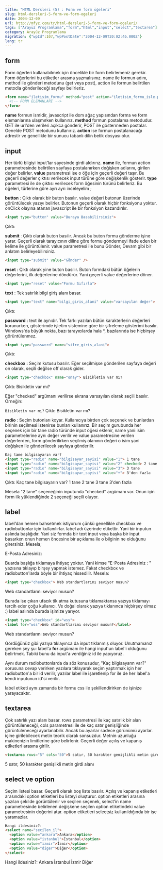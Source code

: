 ```yaml
---
title: "HTML Dersleri (5) : Form ve form öğeleri"
slug: html-dersleri-5-form-ve-form-ogeleri
date: 2004-12-09
url: http://mfyz.com/tr/html-dersleri-5-form-ve-form-ogeleri/
tags: ["Arayüz Programlama","form","html","input","select","textarea"]
category: Arayüz Programlama
migration: {"wpId":107,"wpPostDate":"2004-12-09T20:02:46.000Z"}
lang: tr
---
```


## form

Form öğerleri kullanabilmek için öncelikle bir form belirlemeniz gerekir. Form öğerlerini bu etiketler arasına yazmalısınız. name ile formun adını, method ile gönderi metodunu (get veya post), action ile formun belirtilen metodla gönderileceği sayfayı belirleriz.

```html
<form name="iletisim_formu" method="post" action="iletisim_formu_isle.php">
  <!-- FORM ELEMANLARI -->
</form>

```
**name** formun ismidir, javascript ile dom ağaç yapısından forma ve form elemanlarına ulaşmırken kullanırız. **method** formun postalama metodudur. GET ile url'den verileri açıkca gönderir, POST ile göstermeden postalar. Genelde POST metodunu kullanırız. **action** ise formun postalanacağı adrestir ve genellikle bir sunucu tabanlı dilin betik dosyası olur.

## input

Her türlü bilgiyi input'lar sayesinde girdi aldırırız. **name** ile, formun action parametresinde belirtilen sayfaya postalanırken değişken adlarını, girilen değer belirler. **value** parametresi ise o öğe için geçerli değeri taşır. Bu geçerli değerler çıktısı verilecek input türüne göre değişkenlik gösterir. **type** parametresi ile de çıktısı verilecek form öğesinin türünü belirleriz. Bu öğeleri, türlerine göre ayrı ayrı inceleyelim ;

**button** : Çıktı olarak bir buton basılır. value değeri butonun üzerinde görüntülecek yazıyı belirler. Butonun geçerli olarak hiçbir fonksiyonu yoktur. onClick olayına atanan javascript ile bir fonksiyon kazandırılır.

```html
<input type="button" value="Buraya Basabilirsiniz">
```

Çıktı: 

**submit** : Çıktı olarak buton basılır. Ancak bu buton formu gönderme işine yarar. Geçerli olarak tarayıcının diline göre formu göndermeyi ifade eden bir kelime ile görüntülenir. value parametresi ile bunu Gönder, Devam gibi bir anlatım belirleyebilirsiniz.

```html
<input type="submit" value="Gönder" />
```

**reset** : Çıktı olarak yine buton basılır. Buton formdaki bütün öğelerin değerlerini, ilk değerlerine döndürür. Yani geçerli value değerlerine döner.

```html
<input type="reset" value="Formu Sıfırla">
```

**text** : Tek satırlık bilgi giriş alanı basar.

```html
<input type="text" name="bilgi_giris_alani" value="varsayılan değer">
```

Çıktı: 

**password** : text ile aynıdır. Tek farkı yazılan bütün karakterlerin değerleri korunurken, gösterimde işletim sistemine göre bir şifreleme gösterimi basılır. Windows'da büyük nokta, bazı tarayıcılarda hala *, bazılarında ise hiçbirşey görüntülenmez.

```html
<input type="password" name="sifre_giris_alani">
```

Çıktı: 

**checkbox** : Seçim kutusu basılır. Eğer seçilmişse gönderilen sayfaya değeri on olarak, seçili değilse off olarak gider.

```html
<input type="checkbox" name="onay"> Bisikletin var mı?
```

Çıktı:  Bisikletin var mı?

Eğer "checked" argümanı verilirse ekrana varsayılan olarak seçili basılır. Örneğin:

`Bisikletin var mı?` Çıktı:  Bisikletin var mı?

**radio** : Seçim butonları koyar. Kullanıcıya birden çok seçenek ve bunlardan birinin seçilmesi istenirse bunları kullanırız. Bir seçim gurubunda her seçenek için bir tane radio türünde input öğesi eklenir, name yani isim parametrelerine aynı değer verilir ve value parametresine verilen değerlerden, form gönderilirken seçilmiş olanının değeri o isim yani değişken ile gönderilecek sayfaya gönderilir.

```html
Kaç tane bilgisayarın var?
<input type="radio" name="bilgisayar_sayisi" value="1"> 1 tane
<input type="radio" name="bilgisayar_sayisi" value="2" checked> 2 tane
<input type="radio" name="bilgisayar_sayisi" value="3"> 3 tane
<input type="radio" name="bilgisayar_sayisi" value="+"> 3'den fazla
```

Çıktı: Kaç tane bilgisayarın var?  1 tane  2 tane  3 tane  3'den fazla

Mesela "2 tane" seçeneğinin inputunda "checked" argümanı var. Onun için form ilk yüklendiğinde 2 seçeneği seçili oluyor.

## label

label'dan hemen bahsetmek istiyorum çünkü genellikle checkbox ve radiobuttonlar için kullanılırlar. label adı üzerinde etikettir. Yani bir inputun aslında başlığıdır. Yani siz formda bir text input veya başka bir input basarken onun hemen öncesine bir açıklama ile o bilginin ne olduğunu girersiniz. Mesela;

E-Posta Adresiniz: 

Buarda başlığa tıklamaya ihtiyaç yoktur. Yani kimse "E-Posta Adresiniz : " yazısına tıklayıp birşey yapmak istemez. Fakat checkbox ve radiobutton'larda böyle bir ihtiyaç hissedilir. Mesela:

```html
<input type="checkbox"> Web standartlarını seviyor musun?
```

Web standartlarını seviyor musun?

Burada ise çıkan ufacık tik atma kutusuna tıklamaktansa yazıya tıklamayı tercih eder çoğu kullanıcı. Ve doğal olarak yazıya tıklanınca hiçbirşey olmaz :) label aslında burada işimize yarıyor.

```html
<input type="checkbox" id="wss">
<label for="wss">Web standartlarını seviyor musun?</label>
```

Web standartlarını seviyor musun?

Gördüğünüz gibi yazıya tıklayınca da input tıklanmış oluyor. Unutmamanız gereken şey şu: label'a **for** argümanı ile hangi input'un label'i olduğunu belirtmek. Tabiki bunu da input'a verdiğiniz id ile yapıyoruz.

Aynı durum radiobuttonlarda da söz konusudur, "Kaç bilgisayarın var?" sorusuna cevap verirken yazılara tıklayarak seçim yaptırmak için her radiobutton'a bir id verilir, yazılar label ile işaretlenip for ile de her label'a kendi inputunun id'si verilir.

label etiketi aynı zamanda bir formu css ile şekillendirirken de işinize yarayacaktır.

## textarea

Çok satırlık yazı alanı basar. rows parametresi ile kaç satırlık bir alan görüntüleneceği, cols parametresi ile de kaç satır genişliğinde görüntüleneceği ayarlanabilir. Ancak bu ayarlar sadece görünümü ayarlar. içine girilebilecek metin teorik olarak sonsuzdur. Metnin uzunluğu makinenizin limitlerine göre belirlenir. Geçerli değer açılış ve kapanış etiketleri arasına girilir.

```html
<textarea rows="5" cols="50">5 satır, 50 karakter genişlikli metin girdi alanı</textarea>
```

5 satır, 50 karakter genişlikli metin girdi alanı

## select ve option

Seçim listesi basar. Geçerli olarak boş liste basılır. Açılış ve kapanış etiketleri arasındaki option etiketleri bu listeyi oluşturur. option etiketleri arasına yazılan şekilde görüntülenir ve seçilen seçenek, select'in name parametresinde belirlenen değişkene seçilen option etiketindeki value parametresinin değerini atar. option etiketleri selectsiz kullanıldığında bir işe yaramazlar.

```html
Hangi ildesiniz?:
<select name="secilen_il">
  <option value="ankara">Ankara</option>
  <option value="istanbul">İstanbul</option>
  <option value="izmir">İzmir</option>
  <option value="diger">Diğer</option>
</select>
```

Hangi ildesiniz?: Ankara İstanbul İzmir Diğer